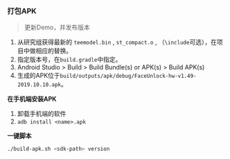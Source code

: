 ### 打包APK

> 更新Demo，并发布版本

1. 从研究组获得最新的 `teemodel.bin` ,  `st_compact.o` , （`\include`可选），在项目中做相应的替换。
2. 指定版本号，在`build.gradle`中指定。
3. Android Studio > Build > Build Bundle(s) or APK(s) > Build APK(s)
4. 生成的APK位于`build/outputs/apk/debug/FaceUnlock-hw-v1.49-2019.10.10.apk`。

**在手机端安装APK**

1. 卸载手机端的软件
2. `adb install <name>.apk`

**一键脚本**

```sh
./build-apk.sh <sdk-path> version
```
